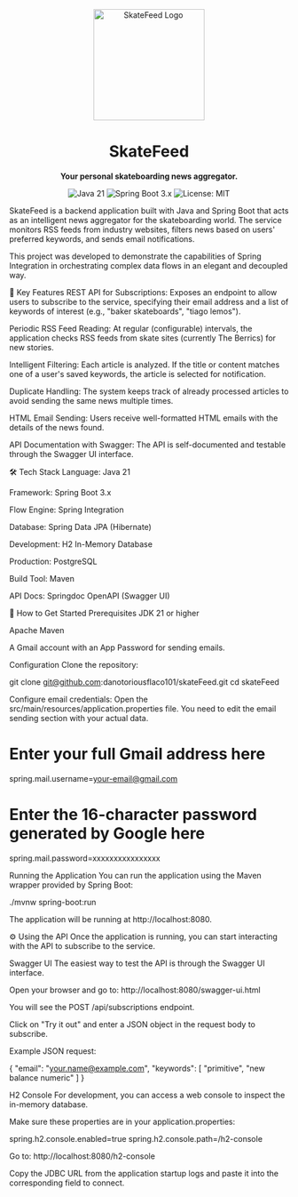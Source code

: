 <div align="center">
<img src="https://www.google.com/url?sa=E&source=gmail&q=https://raw.githubusercontent.com/danotoriousflaco101/skateFeed/main/assets/skatefeed-logo.png" alt="SkateFeed Logo" width="200"/>
<h1>SkateFeed</h1>
<p>
<strong>Your personal skateboarding news aggregator.</strong>
</p>
<p>
<img src="https://www.google.com/search?q=https://img.shields.io/badge/Java-21-blue.svg" alt="Java 21">
<img src="https://www.google.com/search?q=https://img.shields.io/badge/Spring%2520Boot-3.x-brightgreen.svg" alt="Spring Boot 3.x">
<img src="https://www.google.com/search?q=https://img.shields.io/badge/License-MIT-yellow.svg" alt="License: MIT">
</p>
</div>

SkateFeed is a backend application built with Java and Spring Boot that acts as an intelligent news aggregator for the skateboarding world. The service monitors RSS feeds from industry websites, filters news based on users' preferred keywords, and sends email notifications.

This project was developed to demonstrate the capabilities of Spring Integration in orchestrating complex data flows in an elegant and decoupled way.

🚀 Key Features
REST API for Subscriptions: Exposes an endpoint to allow users to subscribe to the service, specifying their email address and a list of keywords of interest (e.g., "baker skateboards", "tiago lemos").

Periodic RSS Feed Reading: At regular (configurable) intervals, the application checks RSS feeds from skate sites (currently The Berrics) for new stories.

Intelligent Filtering: Each article is analyzed. If the title or content matches one of a user's saved keywords, the article is selected for notification.

Duplicate Handling: The system keeps track of already processed articles to avoid sending the same news multiple times.

HTML Email Sending: Users receive well-formatted HTML emails with the details of the news found.

API Documentation with Swagger: The API is self-documented and testable through the Swagger UI interface.

🛠️ Tech Stack
Language: Java 21

Framework: Spring Boot 3.x

Flow Engine: Spring Integration

Database: Spring Data JPA (Hibernate)

Development: H2 In-Memory Database

Production: PostgreSQL

Build Tool: Maven

API Docs: Springdoc OpenAPI (Swagger UI)

🏁 How to Get Started
Prerequisites
JDK 21 or higher

Apache Maven

A Gmail account with an App Password for sending emails.

Configuration
Clone the repository:

git clone git@github.com:danotoriousflaco101/skateFeed.git
cd skateFeed

Configure email credentials:
Open the src/main/resources/application.properties file. You need to edit the email sending section with your actual data.

# Enter your full Gmail address here
spring.mail.username=your-email@gmail.com

# Enter the 16-character password generated by Google here
spring.mail.password=xxxxxxxxxxxxxxxx

Running the Application
You can run the application using the Maven wrapper provided by Spring Boot:

./mvnw spring-boot:run

The application will be running at http://localhost:8080.

⚙️ Using the API
Once the application is running, you can start interacting with the API to subscribe to the service.

Swagger UI
The easiest way to test the API is through the Swagger UI interface.

Open your browser and go to: http://localhost:8080/swagger-ui.html

You will see the POST /api/subscriptions endpoint.

Click on "Try it out" and enter a JSON object in the request body to subscribe.

Example JSON request:

{
  "email": "your.name@example.com",
  "keywords": [
    "primitive",
    "new balance numeric"
  ]
}

H2 Console
For development, you can access a web console to inspect the in-memory database.

Make sure these properties are in your application.properties:

spring.h2.console.enabled=true
spring.h2.console.path=/h2-console

Go to: http://localhost:8080/h2-console

Copy the JDBC URL from the application startup logs and paste it into the corresponding field to connect.
